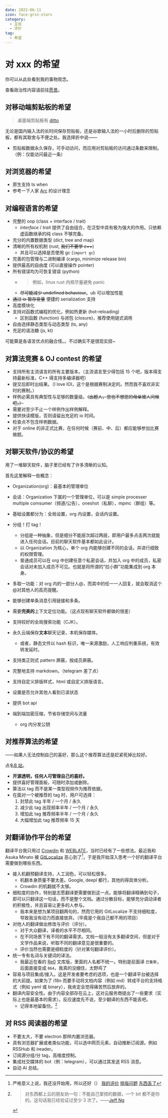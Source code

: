 ```yaml
---
date: 2022-06-11
icon: face-grin-stars
category:
  - 主张
  - 评价
tag:
  - 希望
---
```


# 对 xxx 的希望

你可以从此处看到我的事物观念。

查看政治性内容请前往[愿景](./wish.md)。

## 对移动端剪贴板的希望

> 桌面端剪贴板有 [ditto](../farraginous/recommend_packages.md#ditto)

无论是国内输入法的长时间保存剪贴板，还是谷歌输入法的一小时后删除的剪贴板，都有其取舍与不便之处。我选择折中说——

- 剪贴板数据永久保存<Badge type="tip" text="仅文本数据" />，可手动访问，而应用对剪贴板的访问通过条数来限制。（例：仅能访问最近一条）

## 对浏览器的希望

- 原生支持 ts when
- 参考一下人家 [Arc](https://type.cyhsu.xyz/2022/08/arc/) 的设计理念

## 对编程语言的希望

- 完整的 oop (class + interface / trait)
  - _interface_ / _trait_ 提供了自由组合，在泛型中具有极为强大的作用。只依赖虚函数继承的纯 class 不够完备。
- 充分的内置数据类型 (dict, tree and map)
- 清晰的所有权机制 (rust, ~~我们不要学 c++~~)
  - 并且可以选择是否使用 gc (`import gc`)
- 完善的包管理与二进制编译 (cargo, minimize release bin)
- 提供最高的自由度 (可以直接操作 pointer)
- 所有错误均为可恢复错误 (python)
  - > 例如，linux rust 内核尽量避免 panic
  - ~~尽可能减少 undefined behaviour~~。ub 可以增加性能
- ~~通过 io 暂存变量~~ 便捷的 serialization 支持
- 高度模块化
- 支持对函数式编程的优化，例如热更新 (hot-reloading)
  - 区别函数 (function) 与闭包 (closure)，推荐使用链式调用
- 自由选择静态类型与动态类型 (ts, any)
- 充足的语法糖 (js, kt)

可能算是各语言优点的融合怪。。不过确实不是很现实捏~

## 对算法竞赛 & OJ contest 的希望

- 支持所有主流语言的所有主要版本。（主流语言至少得包括 15 个吧，版本得支持最新标准，C++ 得支持多编译器吧）
- 提交后即时出结果。（I love IOI，这个是根据赛制决定的。然而我不喜欢非实时的赛制。）
- 样例必需具有典型性与足够的数量级。~~（出题人，您也不想您的母亲被人问候吧，）~~
- 需要对至少不止一个样例作出样例解释。
- 提供快读模版，否则请留出充足的 io 时间。
- 检查点不包含样例数据。
- 对于 online 的非正式比赛，在任何时候（赛前、中、后）都应能够参加比赛做题。

## 对聊天软件/协议的希望

用了一堆聊天软件，脑子里已经有了许多清晰的认知。

首先这里解释一些概念：

- Organization(org)：最基本的管理单位
- 会话：Organization 下属的一个管理单位，可以是 simple processer multiple comsumer（频道/公告），oneshot（私聊），mpmc（群组）等。
- 基础设置都分为：全局设置，org 内设置，会话内设置。

- 分组！打 tag！
  - 分组是一种抽象，但是细分不能层次超过两层，即用户最多点击两次就能进入任何会话。目前的聊天软件基本都如此设计。
  - 以 Organization 为核心，单个 org 内能够创建不同的会话，并进行细致的权限管理。
  - 普通成员可以在 org 中创建任意个私密会话，并加入 org 中的成员，私密会话对未加入成员不可见。也就是将所谓的“拉小群”功能集成到 org 本身。
- 多取一功能：对 org 内的一部分人@，而其中的任一一人回复，就会取消这个@对其他人的高亮提醒。
- 能够创建单条消息引用链接和多条。
- 需要**完美的**上下文定位功能。（这点现有聊天软件都做的很差）
- 支持较好的全局搜索功能（CJK）。
- 永久云端保存**文本**聊天记录，本机保存媒体。
  - 或者，静态文件以 hash 标识，唯一来源激励，人工响应判重系统，有效转发延时。
- 支持类正则式 pattern 屏蔽，按成员屏蔽。
- 完整地支持 markdown。（telegram 差了点）
- 支持自定义排版样式，html 或自定义排版语言。
- 设置是否允许其他人看到已读状态
- 提供 bot api
- 端到端加密压缩，节省存储空间与流量
  - org 内分发公钥

## 对推荐算法的希望

<div class="subtitle">——如果人无法控制自己的喜好，那么这个推荐算法还是赶紧死掉比较好。</div>

点名[B 站](https://www.bilibili.com)。

- **开源透明，任何人可管理自己的喜好。**
- 提供喜好管理面板，可随时添加或删除。
- 算法以 tag 而不是某一类型视频作为推荐依据。
- 在面对一个被推荐的 tag 时，用户可选择：
  1. 封禁此 tag 半年 / 一个月 / 永久
  2. 减少此 tag 出现频率半年 / 一个月 / 永久
  3. 增加此 tag 推荐频率半年 / 一个月 / 永久
  4. 大幅增加此 tag 推荐频率 15 天

<!-- ## 对登录验证的希望
类似*以 Google 账号登录* 这种模式是非常好的，免去了繁琐的注册过程。但是 Google 会禁止不符合 Google 安全标准的网站使用它们的 API？ -->

## 对翻译协作平台的希望

翻译平台我只用过 [Crowdin](https://crowdin.com/) 和 [WEBLATE](https://weblate.org/zh-hans/)，当时已经有了一些想法。最近我和 Asuka Minato 被 [GitLocalize](https://gitlocalize.com/) 恶心到了[^1]，于是我开始深入思考一个好的翻译平台需要做到哪些东西。

[^1]: 严格意义上说，我还没开始用，所以还好（） [我的评价](https://t.me/withabsolutex/1532) [排版问题](https://t.me/absxsgroup/6316) [东西丢了](https://t.me/absxsgroup/6331)

- 接入机翻预翻译支持，人工润色，可以轻松很多。
  - 机翻本身质量不要太差。Google, deepl 都行，其他的得具体分析。
  - Crowdin 的机翻就不太够。
- 细粒度的协作，特别是志愿翻译更需要做到这一点。能够将翻译精确到句子，即可以只翻译这一句话，而不是整个文档。通过分散目标，能够充分调动译者的积极性，并且容易让更多的人参与。
  - 我本来是想为某项目翻两句的，然而它用的 GitLocalize 不支持细粒度，导致我没有动力而直接放弃。（毕竟是个我自己都不用的项目）
- 对他人的翻译做出修改与评价（评分）。
  - 对于大众翻译，译者的水平不尽相同。
  - 在不同场景下有不同的翻译需求。文档一般没有太多翻译空间，但是对于文学作品来说，听取不同的翻译意见是很重要的。
  - 评价当然也需要是细粒度的（针对某句翻译评价）。
- 统一专有名词与关键词的译法。
  - 我最近在看的 [Re0](https://github.com/re-zero-khis/re0-web) 文库版，里面的人名都不统一。<heimu>特别是前面译 `巴鲁斯`，后面直接变成 `864`，我真的没绷住，太野鸡了</heimu>
- 容易与项目集成/接入。这是开发者要考虑的选项，也是一个翻译平台被选择的大前提。如果为了 i18n 而要手动将文档内容（例如 md）转成平台的支持格式（例如 yaml 或 binary），我肯定会觉得痛苦然后放弃的。
- 翻译内容安全性。由于内容全部存在云上，这对云服务商提出了一些要求（实际上也是最基本的需求）。反应速度先不说，至少翻译的东西不能丢吧。
  - 记得本地留备份。[^2]

[^2]: > 对东西都上云的朋友劝一句：不能自己掌控的数据，一个 bit 都不是你的。这句话我已经验证过至少 3 次了。——[Jeff Ng](https://t.me/c/1969322282/14)

<dated date="20240327"/>

## 对 RSS 阅读器的希望

- 不要太大，不要 electron 那样内置浏览器。
- 具有浏览器扩展或者类似功能，可以选中网页元素，自动推断订阅源。例如 RSSHub 和 ireader。
- 订阅源分组/分 tag，高维度控制。
- 集成社交媒体的 bot（例：telegram），可以通过其发送 RSS 消息。
- 自动 AI 总结。

<dated date="20241116"/>
